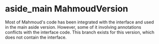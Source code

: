 # aside_main MahmoudVersion
Most of Mahmoud's code has been integrated with the interface and used in the main aside version. However, some of it involving annotations conflicts with the interface code. This branch exists for this version, which does not contain the interface.
